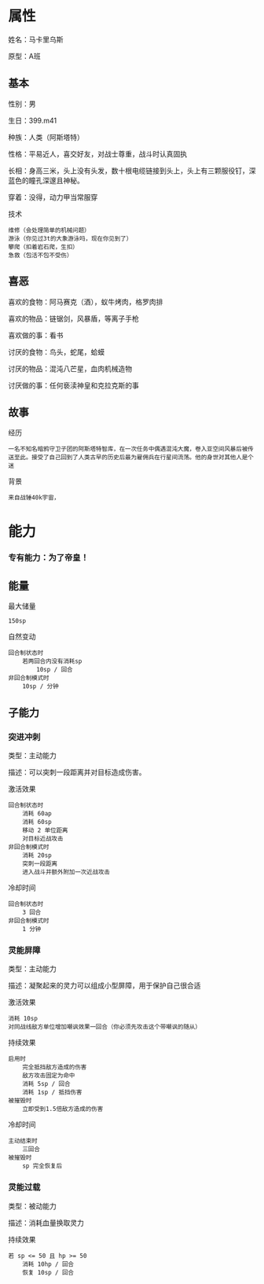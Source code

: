 # 属性

姓名：马卡里乌斯

原型：A班

## 基本

性别：男

生日：399.m41

种族：人类（阿斯塔特）

性格：平易近人，喜交好友，对战士尊重，战斗时认真固执

长相：身高三米，头上没有头发，数十根电缆链接到头上，头上有三颗服役钉，深蓝色的瞳孔深邃且神秘。

穿着：没得，动力甲当常服穿

技术

```
维修（会处理简单的机械问题）
游泳（你见过3t的大象游泳吗，现在你见到了）
攀爬（扣着岩石爬，生扣）
急救（包活不包不受伤）
```

## 喜恶

喜欢的食物：阿马赛克（酒），蚁牛烤肉，格罗肉排

喜欢的物品：链锯剑，风暴盾，等离子手枪

喜欢做的事：看书

讨厌的食物：鸟头，蛇尾，蛤蟆

讨厌的物品：混沌八芒星，血肉机械造物

讨厌做的事：任何亵渎神皇和克拉克斯的事

## 故事

经历
```
一名不知名暗鸦守卫子团的阿斯塔特智库，在一次任务中偶遇混沌大魔，卷入亚空间风暴后被传送至此。接受了自己回到了人类古早的历史后最为雇佣兵在行星间流荡。他的身世对其他人是个迷
```

背景

```
来自战锤40k宇宙，
```

# 能力

### 专有能力：为了帝皇！

## 能量

最大储量

```
150sp
```

自然变动

```
回合制状态时
	若两回合内没有消耗sp
		10sp / 回合
非回合制模式时
	10sp / 分钟
```

## 子能力

### 突进冲刺

类型：主动能力

描述：可以突刺一段距离并对目标造成伤害。

激活效果

```
回合制状态时
	消耗 60ap
	消耗 60sp
	移动 2 单位距离
	对目标近战攻击
非回合制模式时
	消耗 20sp
	突刺一段距离
	进入战斗并额外附加一次近战攻击
```

冷却时间

```
回合制状态时
	3 回合
非回合制模式时
	1 分钟
```

### 灵能屏障

类型：主动能力

描述：凝聚起来的灵力可以组成小型屏障，用于保护自己很合适

激活效果

```
消耗 10sp
对同战线敌方单位增加嘲讽效果一回合（你必须先攻击这个带嘲讽的随从）
```

持续效果

```
启用时
	完全抵挡敌方造成的伤害
	敌方攻击固定为命中
	消耗 5sp / 回合
	消耗 1sp / 抵挡伤害
被摧毁时
	立即受到1.5倍敌方造成的伤害
```

冷却时间

```
主动结束时
	三回合
被摧毁时
	sp 完全恢复后
```

### 灵能过载

类型：被动能力
			
描述：消耗血量换取灵力

持续效果

```
若 sp <= 50 且 hp >= 50
	消耗 10hp / 回合
	恢复 10sp / 回合
```		